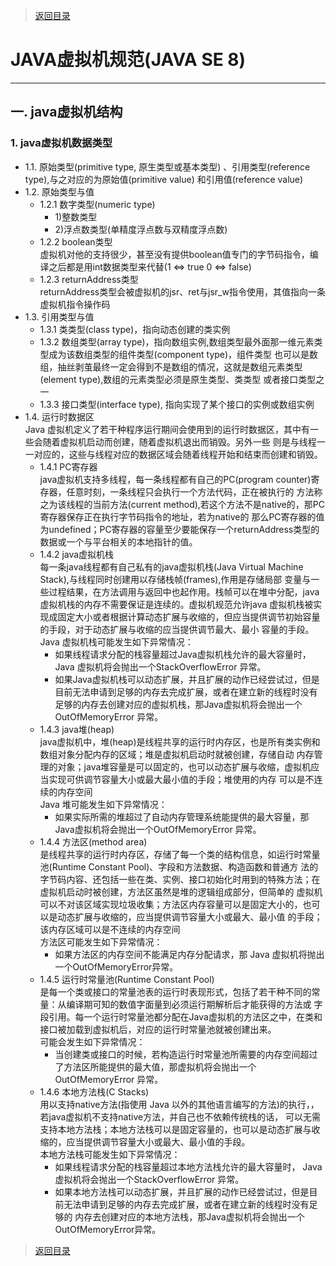 > [返回目录](https://github.com/Crab2died/jdepth)

#                                                    JAVA虚拟机规范(JAVA SE 8)
---
##  一. java虚拟机结构
### 1. java虚拟机数据类型
   - 1.1. 原始类型(primitive type, 原生类型或基本类型) 、引用类型(reference type),与之对应的为原始值(primitive value)
     和引用值(reference value)
   - 1.2. 原始类型与值
     - 1.2.1 数字类型(numeric type)
       - 1)整数类型
       - 2)浮点数类型(单精度浮点数与双精度浮点数) 
     - 1.2.2 boolean类型  
       虚拟机对他的支持很少，甚至没有提供boolean值专门的字节码指令，编译之后都是用int数据类型来代替(1 <=> true  0 <=> false)
     - 1.2.3 returnAddress类型  
       returnAddress类型会被虚拟机的jsr、ret与jsr_w指令使用，其值指向一条虚拟机指令操作码
   - 1.3. 引用类型与值    
     - 1.3.1 类类型(class type)，指向动态创建的类实例
     - 1.3.2 数组类型(array type)，指向数组实例,数组类型最外面那一维元素类型成为该数组类型的组件类型(component type)，组件类型
       也可以是数组，抽丝剥茧最终一定会得到不是数组的情况，这就是数组元素类型(element type),数组的元素类型必须是原生类型、类类型
       或者接口类型之一
     - 1.3.3 接口类型(interface type), 指向实现了某个接口的实例或数组实例
   - 1.4. 运行时数据区   
     Java 虚拟机定义了若干种程序运行期间会使用到的运行时数据区，其中有一些会随着虚拟机启动而创建，随着虚拟机退出而销毁。另外一些
     则是与线程一一对应的，这些与线程对应的数据区域会随着线程开始和结束而创建和销毁。  
     - 1.4.1 PC寄存器  
       java虚拟机支持多线程，每一条线程都有自己的PC(program counter)寄存器，任意时刻，一条线程只会执行一个方法代码，正在被执行的
       方法称之为该线程的当前方法(current method),若这个方法不是native的，那PC寄存器保存正在执行字节码指令的地址，若为native的
       那么PC寄存器的值为undefined；PC寄存器的容量至少要能保存一个returnAddress类型的数据或一个与平台相关的本地指针的值。
     - 1.4.2 java虚拟机栈  
       每一条java线程都有自己私有的java虚拟机栈(Java Virtual Machine Stack),与线程同时创建用以存储栈帧(frames),作用是存储局部
       变量与一些过程结果，在方法调用与返回中也起作用。栈帧可以在堆中分配，java虚拟机栈的内存不需要保证是连续的。虚拟机规范允许java
       虚拟机栈被实现成固定大小或者根据计算动态扩展与收缩的，但应当提供调节初始容量的手段，对于动态扩展与收缩的应当提供调节最大、最小
       容量的手段。  
       Java 虚拟机栈可能发生如下异常情况：
       - 如果线程请求分配的栈容量超过Java虚拟机栈允许的最大容量时，Java 虚拟机将会抛出一个StackOverflowError 异常。
       - 如果Java虚拟机栈可以动态扩展，并且扩展的动作已经尝试过，但是目前无法申请到足够的内存去完成扩展，或者在建立新的线程时没有
         足够的内存去创建对应的虚拟机栈，那Java虚拟机将会抛出一个 OutOfMemoryError 异常。
     - 1.4.3 java堆(heap)  
       java虚拟机中，堆(heap)是线程共享的运行时内存区，也是所有类实例和数组对象分配内存的区域；堆是虚拟机启动时就被创建，存储自动
       内存管理的对象；java堆容量是可以固定的，也可以动态扩展与收缩，虚拟机应当实现可供调节容量大小或最大最小值的手段；堆使用的内存
       可以是不连续的内存空间  
       Java 堆可能发生如下异常情况：
       - 如果实际所需的堆超过了自动内存管理系统能提供的最大容量，那Java虚拟机将会抛出一个OutOfMemoryError 异常。
     - 1.4.4 方法区(method area)  
       是线程共享的运行时内存区，存储了每一个类的结构信息，如运行时常量池(Runtime Constant Pool)、字段和方法数据、构造函数和普通方
       法的字节码内容、还包括一些在类、实例、接口初始化时用到的特殊方法；在虚拟机启动时被创建，方法区虽然是堆的逻辑组成部分，但简单的
       虚拟机可以不对该区域实现垃圾收集；方法区内存容量可以是固定大小的，也可以是动态扩展与收缩的，应当提供调节容量大小或最大、最小值
       的手段；该内存区域可以是不连续的内存空间  
       方法区可能发生如下异常情况：
       - 如果方法区的内存空间不能满足内存分配请求，那 Java 虚拟机将抛出一个OutOfMemoryError异常。
     - 1.4.5 运行时常量池(Runtime Constant Pool)  
       是每一个类或接口的常量池表的运行时表现形式，包括了若干种不同的常量：从编译期可知的数值字面量到必须运行期解析后才能获得的方法或
       字段引用。每一个运行时常量池都分配在Java虚拟机的方法区之中，在类和接口被加载到虚拟机后，对应的运行时常量池就被创建出来。  
       可能会发生如下异常情况：
       - 当创建类或接口的时候，若构造运行时常量池所需要的内存空间超过了方法区所能提供的最大值，那虚拟机将会抛出一个OutOfMemoryError
         异常。
     - 1.4.6 本地方法栈(C Stacks)  
       用以支持native方法(指使用 Java 以外的其他语言编写的方法)的执行，，若java虚拟机不支持native方法，并自己也不依赖传统栈的话，
       可以无需支持本地方法栈；本地方法栈可以是固定容量的，也可以是动态扩展与收缩的，应当提供调节容量大小或最大、最小值的手段。  
       本地方法栈可能发生如下异常情况：
       - 如果线程请求分配的栈容量超过本地方法栈允许的最大容量时， Java虚拟机将会抛出一个StackOverflowError 异常。
       - 如果本地方法栈可以动态扩展，并且扩展的动作已经尝试过，但是目前无法申请到足够的内存去完成扩展，或者在建立新的线程时没有足够的
         内存去创建对应的本地方法栈，那Java虚拟机将会抛出一个OutOfMemoryError异常。
         
> [返回目录](https://github.com/Crab2died/jdepth)
